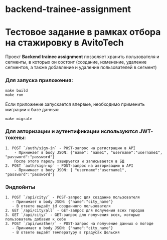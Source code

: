 # backend-trainee-assignment
# Тестовое задание в рамках отбора на стажировку в AvitoTech

Проект **Backend trainee assignment**  позволяет хранить пользователя и сегменты, в которых он состоит (создание, изменение, удаление сегментов, а также добавление и удаление пользователей в сегмент)

### Для запуска приложения:

```
make build 
make run
```

Если приложение запускается впервые, необходимо применить миграции к базе данных:

```
make migrate
```

### Для авторизации и аутентификации используются JWT-токены: 
    1. POST `/auth/sign-in` - POST-запрос на регистрацию в API
        - Принимает в body JSON: {"name": "name1", "username":"username1", "password":"password"}
        После этого пароль хэшируется и записывается в БД
    2. POST `auth/sign-up` - POST-запрос на авторизацию в API
        - Принимает в body JSON: { "username":"username1", "password":"password"}
   
### Эндпойнты
    1. POST `/api/city/` - POST-запрос для создание пользователя
       - Принимает в body JSON: {"name":"city_name"}
       - В ответе выдаёт id созданного пользователя
    2. GET `/api/city/all` - GET-запрос для получения всех городов
    3. GET `/api/city/` - GET-запрос для получения всех, которые пользователь добавил к себе
    3. POST `/api/weather/` - POST-запрос на получение данных о погоде  
       - Принимает в body JSON: {"name":"city_name"}
       - В ответе выдаёт температуру в градусах Цельсия

